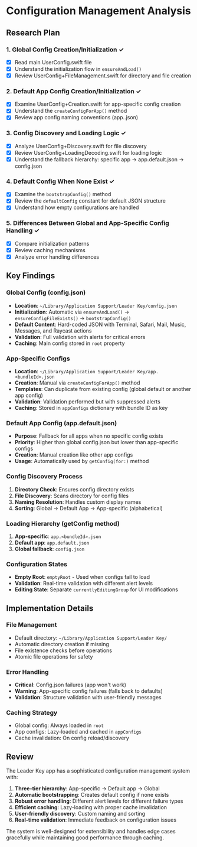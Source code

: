 # Configuration Management Analysis

## Research Plan

### 1. Global Config Creation/Initialization ✓
- [x] Read main UserConfig.swift file
- [x] Understand the initialization flow in `ensureAndLoad()`
- [x] Review UserConfig+FileManagement.swift for directory and file creation

### 2. Default App Config Creation/Initialization ✓
- [x] Examine UserConfig+Creation.swift for app-specific config creation
- [x] Understand the `createConfigForApp()` method
- [x] Review app config naming conventions (app.<bundleId>.json)

### 3. Config Discovery and Loading Logic ✓
- [x] Analyze UserConfig+Discovery.swift for file discovery
- [x] Review UserConfig+LoadingDecoding.swift for loading logic
- [x] Understand the fallback hierarchy: specific app → app.default.json → config.json

### 4. Default Config When None Exist ✓
- [x] Examine the `bootstrapConfig()` method
- [x] Review the `defaultConfig` constant for default JSON structure
- [x] Understand how empty configurations are handled

### 5. Differences Between Global and App-Specific Config Handling ✓
- [x] Compare initialization patterns
- [x] Review caching mechanisms
- [x] Analyze error handling differences

## Key Findings

### Global Config (config.json)
- **Location**: `~/Library/Application Support/Leader Key/config.json`
- **Initialization**: Automatic via `ensureAndLoad()` → `ensureConfigFileExists()` → `bootstrapConfig()`
- **Default Content**: Hard-coded JSON with Terminal, Safari, Mail, Music, Messages, and Raycast actions
- **Validation**: Full validation with alerts for critical errors
- **Caching**: Main config stored in `root` property

### App-Specific Configs
- **Location**: `~/Library/Application Support/Leader Key/app.<bundleId>.json`
- **Creation**: Manual via `createConfigForApp()` method
- **Templates**: Can duplicate from existing config (global default or another app config)
- **Validation**: Validation performed but with suppressed alerts
- **Caching**: Stored in `appConfigs` dictionary with bundle ID as key

### Default App Config (app.default.json)
- **Purpose**: Fallback for all apps when no specific config exists
- **Priority**: Higher than global config.json but lower than app-specific configs
- **Creation**: Manual creation like other app configs
- **Usage**: Automatically used by `getConfig(for:)` method

### Config Discovery Process
1. **Directory Check**: Ensures config directory exists
2. **File Discovery**: Scans directory for config files
3. **Naming Resolution**: Handles custom display names
4. **Sorting**: Global → Default App → App-specific (alphabetical)

### Loading Hierarchy (getConfig method)
1. **App-specific**: `app.<bundleId>.json`
2. **Default app**: `app.default.json`
3. **Global fallback**: `config.json`

### Configuration States
- **Empty Root**: `emptyRoot` - Used when configs fail to load
- **Validation**: Real-time validation with different alert levels
- **Editing State**: Separate `currentlyEditingGroup` for UI modifications

## Implementation Details

### File Management
- Default directory: `~/Library/Application Support/Leader Key/`
- Automatic directory creation if missing
- File existence checks before operations
- Atomic file operations for safety

### Error Handling
- **Critical**: Config.json failures (app won't work)
- **Warning**: App-specific config failures (falls back to defaults)
- **Validation**: Structure validation with user-friendly messages

### Caching Strategy
- Global config: Always loaded in `root`
- App configs: Lazy-loaded and cached in `appConfigs`
- Cache invalidation: On config reload/discovery

## Review

The Leader Key app has a sophisticated configuration management system with:

1. **Three-tier hierarchy**: App-specific → Default app → Global
2. **Automatic bootstrapping**: Creates default config if none exists
3. **Robust error handling**: Different alert levels for different failure types
4. **Efficient caching**: Lazy-loading with proper cache invalidation
5. **User-friendly discovery**: Custom naming and sorting
6. **Real-time validation**: Immediate feedback on configuration issues

The system is well-designed for extensibility and handles edge cases gracefully while maintaining good performance through caching.